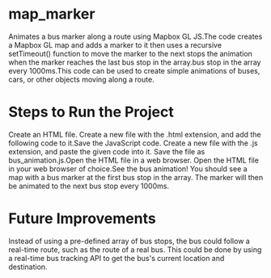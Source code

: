 # map_marker
Animates a bus marker along a route using Mapbox GL JS.The code creates a Mapbox GL map and adds a marker to it then uses a recursive setTimeout() function to move the marker to the next stops the animation when the marker reaches the last bus stop in the array.bus stop in the array every 1000ms.This code can be used to create simple animations of buses, cars, or other objects moving along a route.
# Steps to Run the Project
Create an HTML file. Create a new file with the .html extension, and add the following code to it.Save the JavaScript code. Create a new file with the .js extension, and paste the given code into it. Save the file as bus_animation.js.Open the HTML file in a web browser. Open the HTML file in your web browser of choice.See the bus animation! You should see a map with a bus marker at the first bus stop in the array. The marker will then be animated to the next bus stop every 1000ms.
# Future Improvements
 Instead of using a pre-defined array of bus stops, the bus could follow a real-time route, such as the route of a real bus. This could be done by using a real-time bus tracking API to get the bus's current location and destination.








